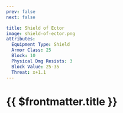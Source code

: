 ```yaml
---
prev: false
next: false

title: Shield of Ector
image: shield-of-ector.png
attributes:
  Equipment Type: Shield
  Armor Class: 25
  Block: 10
  Physical Dmg Resists: 3
  Block Value: 25-35
  Threat: x+1.1
---
```


# {{ $frontmatter.title }}

<MyItemComponent
  :item="$frontmatter"
/>


